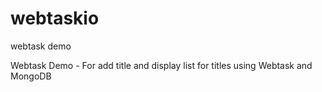 # webtaskio
webtask demo

Webtask Demo - For add title and display list for titles using Webtask and MongoDB


